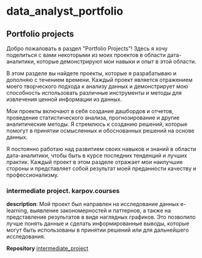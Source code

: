 # data_analyst_portfolio
## Portfolio projects
  Добро пожаловать в раздел "Portfolio Projects"! Здесь я хочу поделиться с вами некоторыми из моих проектов в области дата-аналитики, которые демонстрируют мои навыки и опыт в этой области.

В этом разделе вы найдете проекты, которые я разрабатываю и дополняю с течением времени. Каждый проект является отражением моего творческого подхода к анализу данных и демонстрирует мою способность использовать различные инструменты и методы для извлечения ценной информации из данных.

Мои проекты включают в себя создание дашбордов и отчетов, проведение статистического анализа, прогнозирование и другие аналитические методы. Я стремлюсь к созданию решений, которые помогут в принятии осмысленных и обоснованных решений на основе данных.

Я постоянно работаю над развитием своих навыков и знаний в области дата-аналитики, чтобы быть в курсе последних тенденций и лучших практик. Каждый проект в этом разделе отражает мои наилучшие стороны и представляет собой результат моей преданности качеству и профессионализму.
### intermediate project. karpov.courses
**description**: Мой проект был направлен на исследование данных e-learning, выявление закономерностей и паттернов, а также на представление результатов в виде наглядных графиков. Это позволило лучше понять данные и сделать информированные выводы, которые могут быть использованы в принятии решений или для дальнейшего исследования.

**Repository** [intermediate_project](https://github.com/akotomin/data_analyst_portfolio/blob/main/e-learning.ipynb)

